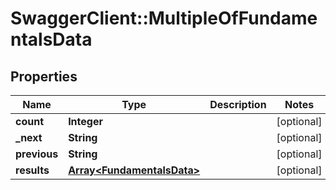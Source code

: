# SwaggerClient::MultipleOfFundamentalsData

## Properties
Name | Type | Description | Notes
------------ | ------------- | ------------- | -------------
**count** | **Integer** |  | [optional] 
**_next** | **String** |  | [optional] 
**previous** | **String** |  | [optional] 
**results** | [**Array&lt;FundamentalsData&gt;**](FundamentalsData.md) |  | [optional] 


